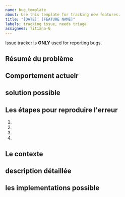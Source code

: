 ```yaml
---
name: bug_template
about: Use this template for tracking new features.
title: "[DATE]: [FEATURE NAME]"
labels: tracking issue, needs triage
assignees: Titiana-G
---
```


Issue tracker is **ONLY** used for reporting bugs.

<!--- titre -->

## Résumé du problème

<!--- description -->

## Comportement actuelr

<!--- solution possible -->

## solution possible

## Les étapes pour reproduire l'erreur 

<!--- Les étapes à suivre -->
1.
2.
3.
4.

## Le contexte
<!--- procédure du debug  -->

## description détaillée 

## les implementations possible
 

